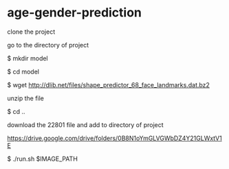 # age-gender-prediction

clone the project

go to the directory of project

$ mkdir model

$ cd model

$ wget http://dlib.net/files/shape_predictor_68_face_landmarks.dat.bz2

unzip the file

$ cd ..

download the 22801 file and add to directory of project

https://drive.google.com/drive/folders/0B8N1oYmGLVGWbDZ4Y21GLWxtV1E

$ ./run.sh $IMAGE_PATH
